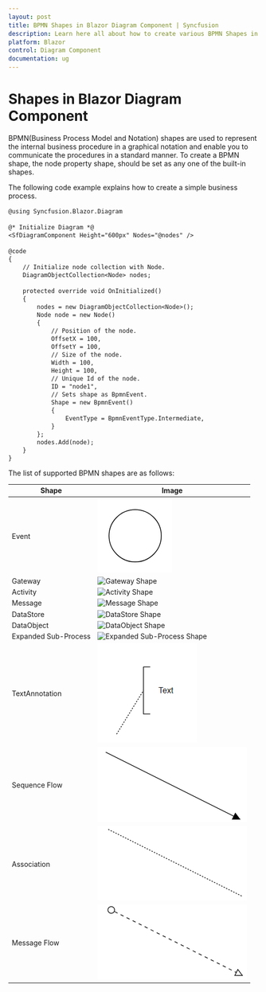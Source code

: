 ```yaml
---
layout: post
title: BPMN Shapes in Blazor Diagram Component | Syncfusion
description: Learn here all about how to create various BPMN Shapes in Syncfusion Blazor Diagram component and more.
platform: Blazor
control: Diagram Component
documentation: ug
---
```


# Shapes in Blazor Diagram Component

BPMN(Business Process Model and Notation) shapes are used to represent the internal business procedure in a graphical notation and enable you to communicate the procedures in a standard manner. To create a BPMN shape, the node property shape, should be set as any one of the built-in shapes.

The following code example explains how to create a simple business process.

```cshtml
@using Syncfusion.Blazor.Diagram

@* Initialize Diagram *@
<SfDiagramComponent Height="600px" Nodes="@nodes" />

@code
{
    // Initialize node collection with Node.
    DiagramObjectCollection<Node> nodes;

    protected override void OnInitialized()
    {
        nodes = new DiagramObjectCollection<Node>();
        Node node = new Node()
        {
            // Position of the node.
            OffsetX = 100,
            OffsetY = 100,
            // Size of the node.
            Width = 100,
            Height = 100,
            // Unique Id of the node.
            ID = "node1",
            // Sets shape as BpmnEvent.
            Shape = new BpmnEvent()
            {
                EventType = BpmnEventType.Intermediate,
            }
        };
        nodes.Add(node);
    }
}
```

The list of supported BPMN shapes are as follows:

| Shape | Image |
| -------- | -------- |
| Event | ![Event Shape](../images/Bpmn-Event-Start.png) |
| Gateway | ![Gateway Shape](../images/Gateway.png) |
| Activity | ![Activity Shape](../images/Task.png) |
| Message | ![Message Shape](../images/Message.png) |
| DataStore | ![DataStore Shape](../images/Datasource.png) |
| DataObject | ![DataObject Shape](../images/Dataobject.png) |
| Expanded Sub-Process | ![Expanded Sub-Process Shape](../images/Group.png) |
| TextAnnotation | ![TextAnnotation Shape](../images/Bpmn-TextAnnotation-Auto.png) |
| Sequence Flow | ![TextAnnotation Shape](../images/Bpmn-SequenceFlow.png) |
| Association | ![TextAnnotation Shape](../images/Bpmn-AssociationFlow.png) |
| Message Flow | ![TextAnnotation Shape](../images/Bpmn-MessageFlow.png) |